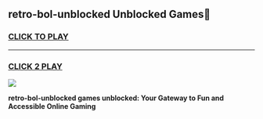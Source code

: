 
## retro-bol-unblocked Unblocked Games👋
<h3>
<a href="https://news.freeplayer.one?title=retro-bol-unblocked&ref=16F">CLICK TO PLAY</a></h3>
<hr>

<h3>
<a href="https://news.freeplayer.one?title=retro-bol-unblocked&ref=16F">CLICK 2 PLAY</a>
  
</h3>

<a href="https://news.freeplayer.one?title=retro-bol-unblocked&ref=16F/"><img src="https://clearcache.store/games.png"></a>


**retro-bol-unblocked games unblocked: Your Gateway to Fun and Accessible Online Gaming**

